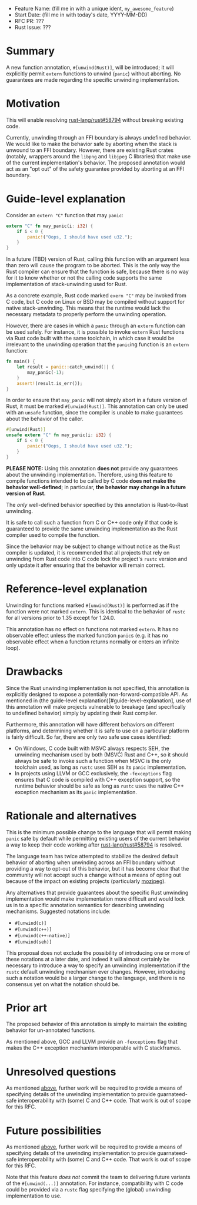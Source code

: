 - Feature Name: (fill me in with a unique ident, `my_awesome_feature`)
- Start Date: (fill me in with today's date, YYYY-MM-DD)
- RFC PR: ???
- Rust Issue: ???

# Summary
[summary]: #summary

A new function annotation, `#[unwind(Rust)]`, will be introduced; it will
explicitly permit `extern` functions to unwind (`panic`) without aborting. No
guarantees are made regarding the specific unwinding implementation.

# Motivation
[motivation]: #motivation

This will enable resolving
[rust-lang/rust#58794](https://github.com/rust-lang/rust/issues/58794) without
breaking existing code.

Currently, unwinding through an FFI boundary is always undefined behavior. We
would like to make the behavior safe by aborting when the stack is unwound to
an FFI boundary. However, there are existing Rust crates (notably, wrappers
around the `libpng` and `libjpeg` C libraries) that make use of the current
implementation's behavior. The proposed annotation would act as an "opt out" of
the safety guarantee provided by aborting at an FFI boundary.

# Guide-level explanation
[guide-level-explanation]: #guide-level-explanation

Consider an `extern "C"` function that may `panic`:

```rust
extern "C" fn may_panic(i: i32) {
    if i < 0 {
        panic!("Oops, I should have used u32.");
    }
}
```

In a future (TBD) version of Rust, calling this function with an argument less
than zero will cause the program to be aborted. This is the only way the Rust
compiler can ensure that the function is safe, because there is no way for it
to know whether or not the calling code supports the same implementation of
stack-unwinding used for Rust.

As a concrete example, Rust code marked `exern "C"` may be invoked from C code,
but C code on Linux or BSD may be compiled without support for native
stack-unwinding. This means that the runtime would lack the necessary metadata
to properly perform the unwinding operation.

However, there are cases in which a `panic` through an `extern` function can be
used safely. For instance, it is possible to invoke `extern` Rust functions
via Rust code built with the same toolchain, in which case it would be
irrelevant to the unwinding operation that the `panic`ing function is an
`extern` function:

```rust
fn main() {
    let result = panic::catch_unwind(|| {
        may_panic(-1);
    }
    assert!(result.is_err());
}
```

In order to ensure that `may_panic` will not simply abort in a future version
of Rust, it must be marked `#[unwind(Rust)]`. This annotation can only be used
with an `unsafe` function, since the compiler is unable to make guarantees
about the behavior of the caller.

```rust
#[unwind(Rust)]
unsafe extern "C" fn may_panic(i: i32) {
    if i < 0 {
        panic!("Oops, I should have used u32.");
    }
}
```

**PLEASE NOTE:** Using this annotation **does not** provide any guarantees
about the unwinding implementation. Therefore, using this feature to compile
functions intended to be called by C code **does not make the behavior
well-defined**; in particular, **the behavior may change in a future version of
Rust.**

The *only* well-defined behavior specified by this annotation is Rust-to-Rust
unwinding.

It is safe to call such a function from C or C++ code only if that code is
guaranteed to provide the same unwinding implementation as the Rust compiler
used to compile the function.

Since the behavior may be subject to change without notice as the Rust compiler
is updated, it is recommended that all projects that rely on unwinding from
Rust code into C code lock the project's `rustc` version and only update it
after ensuring that the behavior will remain correct.

# Reference-level explanation
[reference-level-explanation]: #reference-level-explanation

Unwinding for functions marked `#[unwind(Rust)]` is performed as if the
function were not marked `extern`. This is identical to the behavior of `rustc`
for all versions prior to 1.35 except for 1.24.0.

This annotation has no effect on functions not marked `extern`. It has no
observable effect unless the marked function `panic`s (e.g. it has no
observable effect when a function returns normally or enters an infinite loop).

# Drawbacks
[drawbacks]: #drawbacks

Since the Rust unwinding implementation is not specified, this annotation is
explicitly designed to expose a potentially non-forward-compatible API. As
mentioned in (the guide-level explanation)[#guide-level-explanation], use of
this annotation will make projects vulnerable to breakage (and specifically to
undefined behavior) simply by updating their Rust compiler.

Furthermore, this annotation will have different behaviors on different
platforms, and determining whether it is safe to use on a particular platform
is fairly difficult. So far, there are only two safe use cases identified:

* On Windows, C code built with MSVC always respects SEH, the unwinding
  mechanism used by both (MSVC) Rust and C++, so it should always be safe to
  invoke such a function when MSVC is the only toolchain used, as long as
  `rustc` uses SEH as its `panic` implementation.
* In projects using LLVM or GCC exclusively, the `-fexceptions` flag ensures
  that C code is compiled with C++ exception support, so the runtime behavior
  should be safe as long as `rustc` uses the native C++ exception mechanism as
  its `panic` implementation.

# Rationale and alternatives
[rationale-and-alternatives]: #rationale-and-alternatives

This is the minimum possible change to the language that will permit making
`panic` safe by default while permitting existing users of the current behavior
a way to keep their code working after
[rust-lang/rust#58794](https://github.com/rust-lang/rust/issues/58794) is
resolved.

The language team has twice attempted to stabilize the desired default behavior
of aborting when unwinding across an FFI boundary without providing a way to
opt-out of this behavior, but it has become clear that the community will not
accept such a change without a means of opting out because of the impact on
existing projects (particularly [mozjpeg](https://crates.io/crates/mozjpeg)).

Any alternatives that provide guarantees about the specific Rust unwinding
implementation would make implementation more difficult and would lock us in to
a specific annotation semantics for describing unwinding mechanisms. Suggested
notations include:

- `#[unwind(c)]`
- `#[unwind(c++)]`
- `#[unwind(c++-native)]`
- `#[unwind(seh)]`

This proposal does not exclude the possibility of introducing one or more of
these notations at a later date, and indeed it will almost certainly be
necessary to introduce a way to specify an unwinding implementation if the
`rustc` default unwinding mechnanism ever changes. However, introducing such
a notation would be a larger change to the language, and there is no consensus
yet on what the notation should be.

# Prior art
[prior-art]: #prior-art

The proposed behavior of this annotation is simply to maintain the existing
behavior for un-annotated functions.

As mentioned above, GCC and LLVM provide an `-fexceptions` flag that makes the
C++ exception mechanism interoperable with C stackframes.

# Unresolved questions
[unresolved-questions]: #unresolved-questions

As mentioned [above](#rationale-and-alternatives), further work will be
required to provide a means of specifying details of the unwinding
implementation to provide guarnateed-safe interoperability with (some) C and
C++ code. That work is out of scope for this RFC.

# Future possibilities
[future-possibilities]: #future-possibilities

As mentioned [above](#rationale-and-alternatives), further work will be
required to provide a means of specifying details of the unwinding
implementation to provide guarnateed-safe interoperability with (some) C and
C++ code. That work is out of scope for this RFC.

Note that this feature _does not_ commit the team to delivering future variants
of the `#[unwind(...)]` annotation. For instance, compatibility with C code
could be provided via a `rustc` flag specifying the (global) unwinding
implementation to use.
